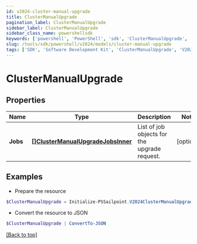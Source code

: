 ```yaml
---
id: v2024-cluster-manual-upgrade
title: ClusterManualUpgrade
pagination_label: ClusterManualUpgrade
sidebar_label: ClusterManualUpgrade
sidebar_class_name: powershellsdk
keywords: ['powershell', 'PowerShell', 'sdk', 'ClusterManualUpgrade', 'V2024ClusterManualUpgrade'] 
slug: /tools/sdk/powershell/v2024/models/cluster-manual-upgrade
tags: ['SDK', 'Software Development Kit', 'ClusterManualUpgrade', 'V2024ClusterManualUpgrade']
---
```



# ClusterManualUpgrade

## Properties

Name | Type | Description | Notes
------------ | ------------- | ------------- | -------------
**Jobs** | [**[]ClusterManualUpgradeJobsInner**](cluster-manual-upgrade-jobs-inner) | List of job objects for the upgrade request. | [optional] 

## Examples

- Prepare the resource
```powershell
$ClusterManualUpgrade = Initialize-PSSailpoint.V2024ClusterManualUpgrade  -Jobs null
```

- Convert the resource to JSON
```powershell
$ClusterManualUpgrade | ConvertTo-JSON
```


[[Back to top]](#) 

